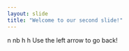 ```yaml
---
layout: slide
title: "Welcome to our second slide!"
---
```

   n nb  h h
Use the left arrow to go back!
